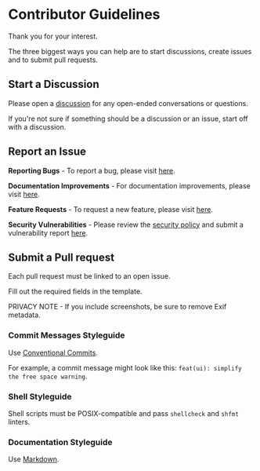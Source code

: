 # Contributor Guidelines

Thank you for your interest.

The three biggest ways you can help are to start discussions, create issues and to submit pull requests.

## Start a Discussion

Please open a [discussion](https://github.com/bitcoin-tools/nodebuilder/discussions) for any open-ended conversations or questions.

If you're not sure if something should be a discussion or an issue, start off with a discussion.

## Report an Issue

**Reporting Bugs** - To report a bug, please visit [here](https://github.com/bitcoin-tools/nodebuilder/issues/new?labels=bug&projects=&template=bug_report.yaml&title=%5BBUG%5D+-+).

**Documentation Improvements** - For documentation improvements, please visit [here](https://github.com/bitcoin-tools/nodebuilder/issues/new?labels=documentation&projects=&template=documentation.yaml&title=%5BDOCS%5D).

**Feature Requests** - To request a new feature, please visit [here](https://github.com/bitcoin-tools/nodebuilder/issues/new?assignees=&labels=feature&projects=&template=feature_request.yaml&title=%5BFEAT%5D+-+).

**Security Vulnerabilities** - Please review the [security policy](https://github.com/bitcoin-tools/nodebuilder/security/policy) and submit a vulnerability report [here](https://github.com/bitcoin-tools/nodebuilder/security/advisories/new).

## Submit a Pull request

Each pull request must be linked to an open issue.

Fill out the required fields in the template.

PRIVACY NOTE - If you include screenshots, be sure to remove Exif metadata.

### Commit Messages Styleguide

Use [Conventional Commits](https://www.conventionalcommits.org/).

For example, a commit message might look like this: `feat(ui): simplify the free space warning`.

### Shell Styleguide

Shell scripts must be POSIX-compatible and pass `shellcheck` and `shfmt` linters.

### Documentation Styleguide

Use [Markdown](https://daringfireball.net/projects/markdown/basics).
